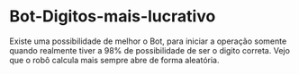 # Bot-Digitos-mais-lucrativo
Existe uma possibilidade de melhor o Bot, para iniciar a operação somente quando realmente tiver a 98% de possibilidade de ser o digito correta. Vejo que o robô calcula mais sempre abre de forma aleatória. 
